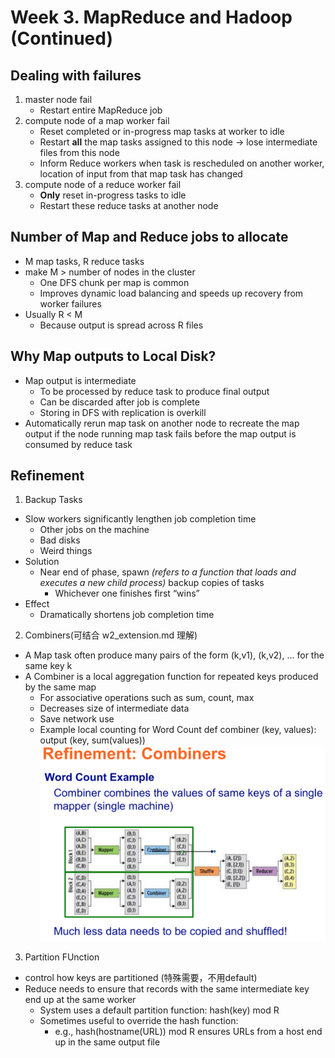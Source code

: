 # Week 3. MapReduce and Hadoop (Continued)

## Dealing with failures
1. master node fail
    - Restart entire MapReduce job
2. compute node of a map worker fail
    - Reset completed or in-progress map tasks at worker to idle
    - Restart **all** the map tasks assigned to this node -> lose intermediate files from this node
    - Inform Reduce workers when task is rescheduled on another worker, location of input from that map task has changed
3. compute node of a reduce worker fail
    - **Only** reset in-progress tasks to idle
    - Restart these reduce tasks at another node

## Number of Map and Reduce jobs to allocate
- M map tasks, R reduce tasks
- make M > number of nodes in the cluster
    - One DFS chunk per map is common
    - Improves dynamic load balancing and speeds up recovery from worker failures
- Usually R < M
    - Because output is spread across R files

## Why Map outputs to Local Disk?
- Map output is intermediate
    - To be processed by reduce task to produce final output
    - Can be discarded after job is complete 
    - Storing in DFS with replication is overkill
- Automatically rerun map task on another node to recreate the map output if the node running map task fails before the map output is consumed by reduce task

## Refinement
1. Backup Tasks
 - Slow workers significantly lengthen job completion time
    - Other jobs on the machine 
    - Bad disks
    - Weird things
- Solution
    - Near end of phase, spawn _(refers to a function that loads and executes a new child process)_ backup copies of tasks
        - Whichever one finishes first “wins”
- Effect
    - Dramatically shortens job completion time
2. Combiners(可结合 w2_extension.md 理解)
- A Map task often produce many pairs of the form (k,v1), (k,v2), ... for the same key k
- A Combiner is a local aggregation function for repeated keys produced by the same map
    - For associative operations such as sum, count, max 
    - Decreases size of intermediate data
    - Save network use
    - Example local counting for Word Count def combiner (key, values): output (key, sum(values))
![](graphs/w3/combiners.png)
3. Partition FUnction 
- control how keys are partitioned (特殊需要，不用default)
- Reduce needs to ensure that records with the same intermediate key end up at the same worker
    - System uses a default partition function: hash(key) mod R 
    - Sometimes useful to override the hash function:
        - e.g., hash(hostname(URL)) mod R ensures URLs from a host end up in the same output file